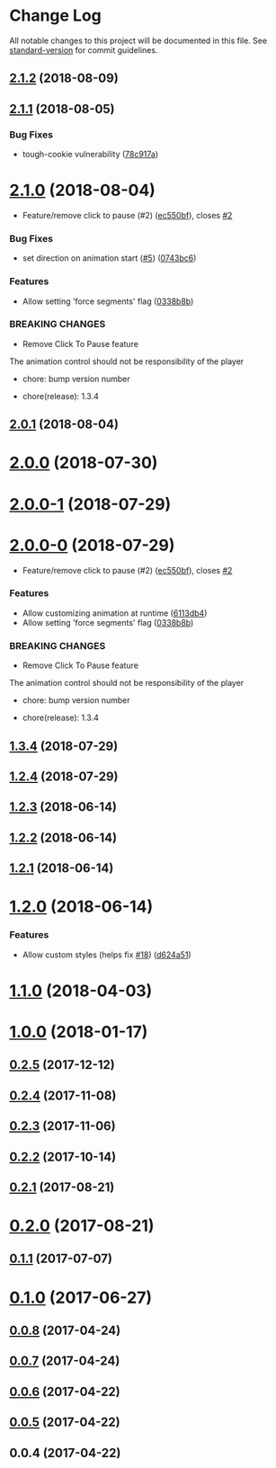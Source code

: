 # Change Log

All notable changes to this project will be documented in this file. See [standard-version](https://github.com/conventional-changelog/standard-version) for commit guidelines.

<a name="2.1.2"></a>
## [2.1.2](https://github.com/felippenardi/lottie-react-web/compare/v2.1.1...v2.1.2) (2018-08-09)



<a name="2.1.1"></a>
## [2.1.1](https://github.com/felippenardi/lottie-react-web/compare/v2.1.0...v2.1.1) (2018-08-05)


### Bug Fixes

* tough-cookie vulnerability ([78c917a](https://github.com/felippenardi/lottie-react-web/commit/78c917a))



<a name="2.1.0"></a>
# [2.1.0](https://github.com/felippenardi/lottie-react-web/compare/v1.2.3...v2.1.0) (2018-08-04)


* Feature/remove click to pause (#2) ([ec550bf](https://github.com/felippenardi/lottie-react-web/commit/ec550bf)), closes [#2](https://github.com/felippenardi/lottie-react-web/issues/2)


### Bug Fixes

* set direction on animation start ([#5](https://github.com/felippenardi/lottie-react-web/issues/5)) ([0743bc6](https://github.com/felippenardi/lottie-react-web/commit/0743bc6))


### Features

* Allow setting 'force segments' flag ([0338b8b](https://github.com/felippenardi/lottie-react-web/commit/0338b8b))


### BREAKING CHANGES

* Remove Click To Pause feature

The animation control should not be responsibility of the player

* chore: bump version number

* chore(release): 1.3.4



<a name="2.0.1"></a>
## [2.0.1](https://github.com/felippenardi/lottie-react-web/compare/v2.0.0...v2.0.1) (2018-08-04)



<a name="2.0.0"></a>
# [2.0.0](https://github.com/felippenardi/lottie-react-web/compare/v2.0.0-1...v2.0.0) (2018-07-30)



<a name="2.0.0-1"></a>
# [2.0.0-1](https://github.com/felippenardi/lottie-react-web/compare/v2.0.0-0...v2.0.0-1) (2018-07-29)



<a name="2.0.0-0"></a>
# [2.0.0-0](https://github.com/felippenardi/lottie-react-web/compare/v1.2.3...v2.0.0-0) (2018-07-29)


* Feature/remove click to pause (#2) ([ec550bf](https://github.com/felippenardi/lottie-react-web/commit/ec550bf)), closes [#2](https://github.com/felippenardi/lottie-react-web/issues/2)


### Features

* Allow customizing animation at runtime ([6113db4](https://github.com/felippenardi/lottie-react-web/commit/6113db4))
* Allow setting 'force segments' flag ([0338b8b](https://github.com/felippenardi/lottie-react-web/commit/0338b8b))


### BREAKING CHANGES

* Remove Click To Pause feature

The animation control should not be responsibility of the player

* chore: bump version number

* chore(release): 1.3.4



<a name="1.3.4"></a>
## [1.3.4](https://github.com/felippenardi/lottie-react-web/compare/v1.2.3...v1.3.4) (2018-07-29)



<a name="1.2.4"></a>
## [1.2.4](https://github.com/felippenardi/lottie-react-web/compare/v1.2.3...v1.2.4) (2018-07-29)



<a name="1.2.3"></a>
## [1.2.3](https://github.com/chenqingspring/react-lottie/compare/v1.2.2...v1.2.3) (2018-06-14)



<a name="1.2.2"></a>
## [1.2.2](https://github.com/chenqingspring/react-lottie/compare/v1.2.1...v1.2.2) (2018-06-14)



<a name="1.2.1"></a>
## [1.2.1](https://github.com/chenqingspring/react-lottie/compare/v1.2.0...v1.2.1) (2018-06-14)



<a name="1.2.0"></a>
# [1.2.0](https://github.com/chenqingspring/react-lottie/compare/v1.1.0...v1.2.0) (2018-06-14)


### Features

* Allow custom styles (helps fix [#18](https://github.com/chenqingspring/react-lottie/issues/18)) ([d624a51](https://github.com/chenqingspring/react-lottie/commit/d624a51))



<a name="1.1.0"></a>
# [1.1.0](https://github.com/chenqingspring/react-lottie/compare/v1.0.0...v1.1.0) (2018-04-03)



<a name="1.0.0"></a>
# [1.0.0](https://github.com/chenqingspring/react-lottie/compare/v0.2.5...v1.0.0) (2018-01-17)



<a name="0.2.5"></a>
## [0.2.5](https://github.com/chenqingspring/react-lottie/compare/v0.2.4...v0.2.5) (2017-12-12)



<a name="0.2.4"></a>
## [0.2.4](https://github.com/chenqingspring/react-lottie/compare/v0.2.3...v0.2.4) (2017-11-08)



<a name="0.2.3"></a>
## [0.2.3](https://github.com/chenqingspring/react-lottie/compare/v0.2.2...v0.2.3) (2017-11-06)



<a name="0.2.2"></a>
## [0.2.2](https://github.com/chenqingspring/react-lottie/compare/v0.2.1...v0.2.2) (2017-10-14)



<a name="0.2.1"></a>
## [0.2.1](https://github.com/chenqingspring/react-lottie/compare/v0.2.0...v0.2.1) (2017-08-21)



<a name="0.2.0"></a>
# [0.2.0](https://github.com/chenqingspring/react-lottie/compare/v0.1.1...v0.2.0) (2017-08-21)



<a name="0.1.1"></a>
## [0.1.1](https://github.com/chenqingspring/react-lottie/compare/v0.1.0...v0.1.1) (2017-07-07)



<a name="0.1.0"></a>
# [0.1.0](https://github.com/chenqingspring/react-lottie/compare/v0.0.8...v0.1.0) (2017-06-27)



<a name="0.0.8"></a>
## [0.0.8](https://github.com/chenqingspring/react-lottie/compare/v0.0.7...v0.0.8) (2017-04-24)



<a name="0.0.7"></a>
## [0.0.7](https://github.com/chenqingspring/react-lottie/compare/v0.0.6...v0.0.7) (2017-04-24)



<a name="0.0.6"></a>
## [0.0.6](https://github.com/chenqingspring/react-lottie/compare/v0.0.5...v0.0.6) (2017-04-22)



<a name="0.0.5"></a>
## [0.0.5](https://github.com/chenqingspring/react-lottie/compare/v0.0.4...v0.0.5) (2017-04-22)



<a name="0.0.4"></a>
## 0.0.4 (2017-04-22)
